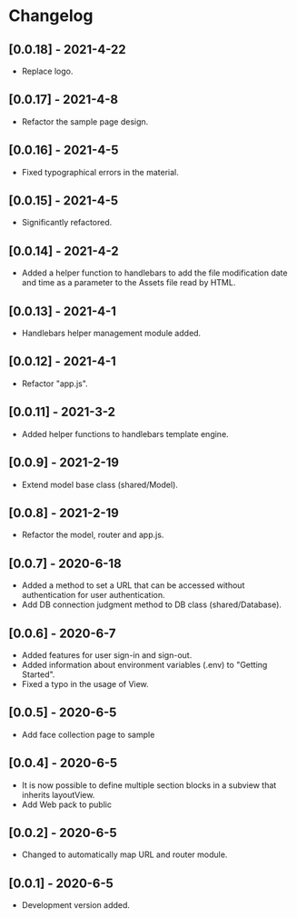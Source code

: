 # Changelog

## [0.0.18] - 2021-4-22

* Replace logo.

## [0.0.17] - 2021-4-8

* Refactor the sample page design.

## [0.0.16] - 2021-4-5

* Fixed typographical errors in the material.

## [0.0.15] - 2021-4-5

* Significantly refactored.

## [0.0.14] - 2021-4-2

* Added a helper function to handlebars to add the file modification date and time as a parameter to the Assets file read by HTML.

## [0.0.13] - 2021-4-1

* Handlebars helper management module added.

## [0.0.12] - 2021-4-1

* Refactor "app.js".

## [0.0.11] - 2021-3-2

* Added helper functions to handlebars template engine.

## [0.0.9] - 2021-2-19

* Extend model base class (shared/Model).

## [0.0.8] - 2021-2-19

* Refactor the model, router and app.js.

## [0.0.7] - 2020-6-18

* Added a method to set a URL that can be accessed without authentication for user authentication.
* Add DB connection judgment method to DB class (shared/Database).

## [0.0.6] - 2020-6-7

* Added features for user sign-in and sign-out.
* Added information about environment variables (.env) to "Getting Started".
* Fixed a typo in the usage of View.

## [0.0.5] - 2020-6-5

* Add face collection page to sample

## [0.0.4] - 2020-6-5

* It is now possible to define multiple section blocks in a subview that inherits layoutView.
* Add Web pack to public

## [0.0.2] - 2020-6-5

* Changed to automatically map URL and router module.

## [0.0.1] - 2020-6-5

* Development version added.